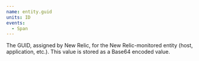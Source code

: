 ```yaml
---
name: entity.guid
units: ID
events:
  - Span
---
```


The GUID, assigned by New Relic, for the New Relic-monitored entity (host, application, etc.). This value is stored as a Base64 encoded value.